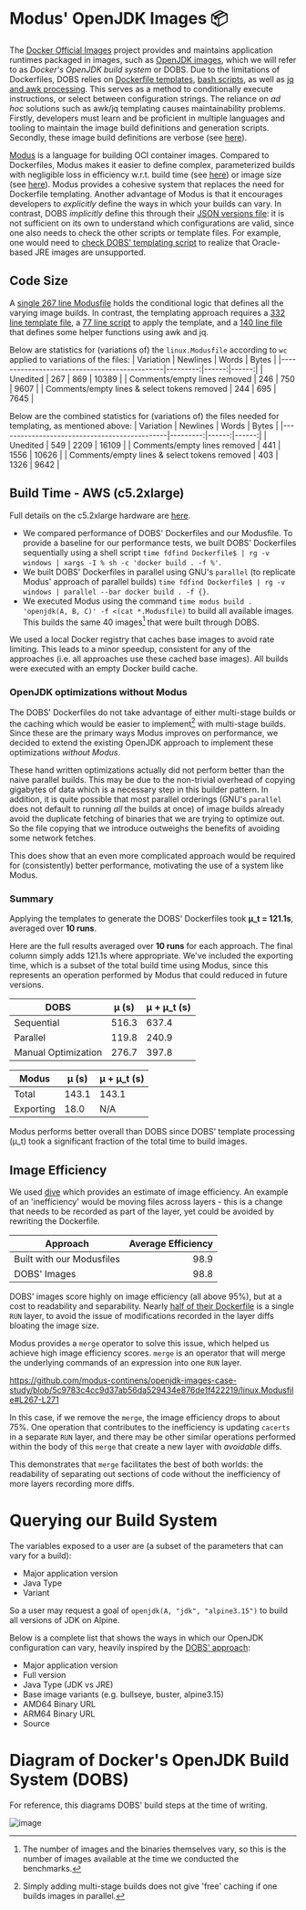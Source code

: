 # Modus' OpenJDK Images 📦

The [Docker Official Images](https://github.com/docker-library/official-images) project provides and maintains application runtimes packaged in images, such as [OpenJDK images](https://github.com/docker-library/openjdk), which we will refer to as _Docker's OpenJDK build system_ or DOBS.
Due to the limitations of Dockerfiles, DOBS relies on [Dockerfile templates](https://github.com/docker-library/openjdk/blob/c6190d5cbbefd5233c190561fda803f742ae8241/Dockerfile-linux.template), [bash scripts](https://github.com/docker-library/openjdk/blob/abebf9325fea4606b9759fb3b9257ea3eef40061/apply-templates.sh), as well as [jq and awk processing](https://github.com/docker-library/bashbrew/blob/master/scripts/jq-template.awk).
This serves as a method to conditionally execute instructions, or select between configuration strings. 
The reliance on _ad hoc_ solutions such as awk/jq templating causes maintainability problems. Firstly, developers must learn and be proficient in multiple languages and tooling to maintain the image build definitions and generation scripts. Secondly, these image build definitions are verbose (see [here](#code-size)).

[Modus](https://modus-continens.com) is a language for building OCI container images. Compared to Dockerfiles, Modus makes it easier to define complex, parameterized builds with negligible loss in efficiency w.r.t. build time (see [here](#summary)) or image size (see [here](#image-efficiency)). 
Modus provides a cohesive system that replaces the need for Dockerfile templating. Another advantage of Modus is that it encourages developers to *explicitly* define the ways in which your builds can vary. In contrast, DOBS *implicitly* define this through their [JSON versions file](https://github.com/docker-library/openjdk/blob/master/versions.json): it is not sufficient on its own to understand which configurations are valid, since one also needs to check the other scripts or template files. For example, one would need to [check DOBS' templating script](https://github.com/docker-library/openjdk/blob/ce82579fcff27d724a50ceaa4f1c140ac0102f39/apply-templates.sh#L47-L49) to realize that Oracle-based JRE images are unsupported.

## Code Size

A [single 267 line Modusfile](./linux.Modusfile) holds the conditional logic that defines all the varying image builds. In contrast, the templating approach requires a [332 line template file](https://github.com/docker-library/openjdk/blob/c6190d5cbbefd5233c190561fda803f742ae8241/Dockerfile-linux.template), a [77 line script](https://github.com/docker-library/openjdk/blob/abebf9325fea4606b9759fb3b9257ea3eef40061/apply-templates.sh) to apply the template, and a [140 line file](https://github.com/docker-library/bashbrew/blob/master/scripts/jq-template.awk) that defines some helper functions using awk and jq.

Below are statistics for (variations of) the `linux.Modusfile` according to `wc` applied to variations of the files:
|      Variation                               | Newlines | Words | Bytes |
|----------------------------------------------|---------:|------:|------:|
| Unedited                                     | 267      | 869   | 10389 |
| Comments/empty lines removed                 | 246      | 750   | 9607  |
| Comments/empty lines & select tokens removed | 244      | 695   | 7645  |

Below are the combined statistics for (variations of) the files needed for templating, as mentioned above:
|      Variation                               | Newlines | Words | Bytes |
|----------------------------------------------|---------:|------:|------:|
| Unedited                                     | 549      | 2209  | 16109 |
| Comments/empty lines removed                 | 441      | 1556  | 10626 |
| Comments/empty lines & select tokens removed | 403      | 1326  |  9642 |

## Build Time - AWS (c5.2xlarge)

Full details on the c5.2xlarge hardware are [here](https://aws.amazon.com/ec2/instance-types/c5/).

- We compared performance of DOBS' Dockerfiles and our Modusfile. To provide a baseline for our performance tests, we built DOBS' Dockerfiles sequentially using a shell script `time fdfind Dockerfile$ | rg -v windows | xargs -I % sh -c 'docker build . -f %'`.
- We built DOBS' Dockerfiles in parallel using GNU's `parallel` (to replicate Modus' approach of parallel builds) `time fdfind Dockerfile$ | rg -v windows | parallel --bar docker build . -f {}`.
- We executed Modus using the command `time modus build . 'openjdk(A, B, C)' -f <(cat *.Modusfile)` to build all available images. This builds the same 40 images[^image-count] that were built through DOBS.

We used a local Docker registry that caches base images to avoid rate limiting. This leads to a minor speedup, consistent for any of the approaches (i.e. all approaches use these cached base images).
All builds were executed with an empty Docker build cache.

[^image-count]: The number of images and the binaries themselves vary, so this is the number of images available at the time we conducted the benchmarks.

### OpenJDK optimizations without Modus

The DOBS' Dockerfiles do not take advantage of either multi-stage builds or the caching which would be easier to implement[^cache] with multi-stage builds.
Since these are the primary ways Modus improves on performance, we decided to extend the existing OpenJDK approach to implement these optimizations _without Modus_.

These hand written optimizations actually did not perform better than the naive parallel builds. 
This may be due to the non-trivial overhead of copying gigabytes of data which is a necessary step in this builder pattern. 
In addition, it is quite possible that most parallel orderings (GNU's `parallel` does not default to running *all* the builds at once) of image builds already avoid the duplicate fetching of binaries that we are
trying to optimize out. So the file copying that we introduce outweighs the benefits of avoiding some network fetches.

This does show that an even more complicated approach would be required for (consistently) better performance, motivating the use of a system like Modus.

[^cache]: Simply adding multi-stage builds does not give 'free' caching if one builds images in parallel.

### Summary

Applying the templates to generate the DOBS' Dockerfiles took **μ_t = 121.1s**, averaged over **10 runs**.

Here are the full results averaged over **10 runs** for each approach. The final column simply adds 121.1s where appropriate.
We've included the exporting time, which is a subset of the total build time using Modus, since this represents an operation
performed by Modus that could reduced in future versions.

| DOBS                | μ (s) | μ + μ_t (s) |
|---------------------|-------|-------------|
| Sequential          | 516.3 | 637.4       |
| Parallel            | 119.8 | 240.9       |
| Manual Optimization | 276.7 | 397.8       |

| Modus               | μ (s) | μ + μ_t (s) |
|---------------------|-------|-------------|
| Total               | 143.1 | 143.1       |
| Exporting           | 18.0  | N/A         |


Modus performs better overall than DOBS since DOBS' template processing (μ_t) took a significant fraction of the total time to build images.

## Image Efficiency

We used [dive](https://github.com/wagoodman/dive) which provides an estimate of image efficiency. 
An example of an 'inefficiency' would be moving files across layers - this is a change that needs to be recorded as part of the layer, yet could be avoided by rewriting the Dockerfile.

| Approach | Average Efficiency |
|--|--:|
| Built with our Modusfiles | 98.9 |
| DOBS' Images | 98.8 |

DOBS' images score highly on image efficiency (all above 95%), but at a cost to readability and separability.
Nearly [half of their Dockerfile](https://github.com/docker-library/openjdk/blob/ffcc4b9190be32ed7c4c92f6aa8fe2463da291d6/Dockerfile-linux.template#L187-L332) is a single `RUN` layer, to avoid the issue of modifications recorded in the layer diffs bloating the image size.

Modus provides a `merge` operator to solve this issue, which helped us achieve high image efficiency scores. `merge` is an operator that will merge the underlying commands of an expression into one `RUN` layer.

https://github.com/modus-continens/openjdk-images-case-study/blob/5c9783c4cc9d37ab56da529434e876de1f422219/linux.Modusfile#L267-L271

In this case, if we remove the `merge`, the image efficiency drops to about 75%. One operation that contributes to the inefficiency is updating `cacerts` in a separate `RUN` layer, and there may be other similar operations performed within the body of this `merge` that create a new layer with _avoidable_ diffs.

This demonstrates that `merge` facilitates the best of both worlds: the readability of separating out sections of code without the inefficiency of more layers recording more diffs.

# Querying our Build System

The variables exposed to a user are (a subset of the parameters that can vary for a build):
- Major application version
- Java Type
- Variant

So a user may request a goal of `openjdk(A, "jdk", "alpine3.15")` to build all versions of JDK on Alpine.

Below is a complete list that shows the ways in which our OpenJDK configuration can vary, heavily inspired by the [DOBS' approach](https://github.com/docker-library/openjdk):
- Major application version
- Full version
- Java Type (JDK vs JRE)
- Base image variants (e.g. bullseye, buster, alpine3.15)
- AMD64 Binary URL
- ARM64 Binary URL
- Source

# Diagram of Docker's OpenJDK Build System (DOBS)

For reference, this diagrams DOBS' build steps at the time of writing.

![image](https://user-images.githubusercontent.com/46009390/161997869-e541108b-bc21-446b-8450-36475d05b88b.png)
